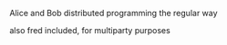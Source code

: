 

Alice and Bob distributed programming the regular way

also fred included, for multiparty purposes